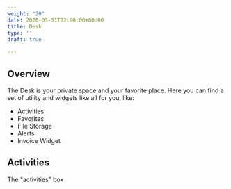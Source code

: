 ```yaml
---
weight: "20"
date: 2020-03-31T22:00:00+00:00
title: Desk
type: ''
draft: true

---
```

## Overview

The Desk is your private space and your favorite place. Here you can find a set of utility and widgets like all for you, like:

- Activities
- Favorites
- File Storage
- Alerts
- Invoice Widget

## Activities

The "activities" box 